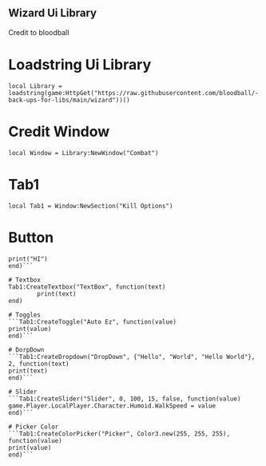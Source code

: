 ## Wizard Ui Library
Credit to bloodball

# Loadstring Ui Library
```local Library = loadstring(game:HttpGet("https://raw.githubusercontent.com/bloodball/-back-ups-for-libs/main/wizard"))()```

# Credit Window
```local Window = Library:NewWindow("Combat")```

# Tab1
```local Tab1 = Window:NewSection("Kill Options")```

# Button
```Tab1:CreateButton("Button", function()
print("HI")
end)```

# Textbox
Tab1:CreateTextbox("TextBox", function(text)
        print(text)
end)

# Toggles
```Tab1:CreateToggle("Auto Ez", function(value)
print(value)
end)```

# DorpDown
```Tab1:CreateDropdown("DropDown", {"Hello", "World", "Hello World"}, 2, function(text)
print(text)
end)```

# Slider
```Tab1:CreateSlider("Slider", 0, 100, 15, false, function(value)
game.Player.LocalPlayer.Character.Humoid.WalkSpeed = value
end)```
 
# Picker Color
```Tab1:CreateColorPicker("Picker", Color3.new(255, 255, 255), function(value)
print(value)
end)```
